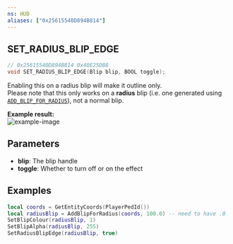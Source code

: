 ```yaml
---
ns: HUD
aliases: ["0x25615540D894B814"]
---
```

## SET_RADIUS_BLIP_EDGE

```c
// 0x25615540D894B814 0x40E25DB8
void SET_RADIUS_BLIP_EDGE(Blip blip, BOOL toggle);
```

Enabling this on a radius blip will make it outline only.  
Please note that this only works on a **radius** blip (i.e. one generated using [`ADD_BLIP_FOR_RADIUS`](#_0x46818D79B1F7499A)), not a normal blip.

**Example result:**  
![example-image](https://i.imgur.com/hS6ki7p.png)

## Parameters
* **blip**: The blip handle
* **toggle**: Whether to turn off or on the effect

## Examples
```lua
local coords = GetEntityCoords(PlayerPedId())
local radiusBlip = AddBlipForRadius(coords, 100.0) -- need to have .0
SetBlipColour(radiusBlip, 1)
SetBlipAlpha(radiusBlip, 255)
SetRadiusBlipEdge(radiusBlip, true)
```
